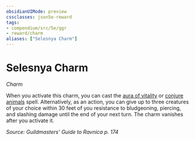```yaml
---
obsidianUIMode: preview
cssclasses: json5e-reward
tags:
- compendium/src/5e/ggr
- reward/charm
aliases: ["Selesnya Charm"]
---
```

# Selesnya Charm
*Charm*  

When you activate this charm, you can cast the [aura of vitality](aura-of-vitality.md) or [conjure animals](conjure-animals.md) spell. Alternatively, as an action, you can give up to three creatures of your choice within 30 feet of you resistance to bludgeoning, piercing, and slashing damage until the end of your next turn. The charm vanishes after you activate it.

*Source: Guildmasters' Guide to Ravnica p. 174*